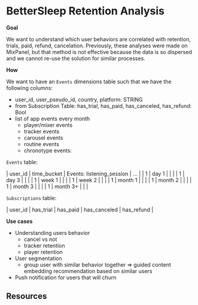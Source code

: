# BetterSleep Retention Analysis

**Goal**

We want to understand which user behaviors are correlated with retention, trials,
paid, refund, cancelation. Previously, these analyses were made on MixPanel, but
that method is not effective because the data is so dispersed and we cannot
re-use the solution for similar processes.

**How**

We want to have an `Events` dimensions table such that we have the following
columns:
- user_id, user_pseudo_id, country, platform: STRING
- from Subscription Table: has_trial, has_paid, has_canceled, has_refund: Bool
- list of app events every month
    * player/mixer events
    * tracker events
    * carousel events
    * routine events
    * chronotype events:

`Events` table:

| user_id | time_bucket | Events: listening_session | ... |
| 1       | day 1       |                           |     |
| 1       | day 3       |                           |     |
| 1       | week 1      |                           |     |
| 1       | week 2      |                           |     |
| 1       | month 1     |                           |     |
| 1       | month 2     |                           |     |
| 1       | month 3     |                           |     |
| 1       | month 3+    |                           |     |

`Subscriptions` table:

| user_id | has_trial | has_paid | has_canceled | has_refund |


**Use cases**

- Understanding users behavior
    * cancel vs not
    * tracker retention
    * player retention
- User segmentation
    * group user with similar behavior together => guided content embedding recommendation based on similar users
- Push notification for users that will churn

## Resources
